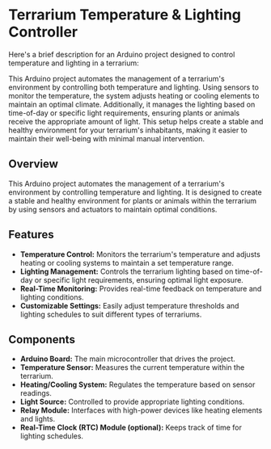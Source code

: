 # Terrarium Temperature & Lighting Controller

Here's a brief description for an Arduino project designed to control temperature and lighting in a terrarium:

This Arduino project automates the management of a terrarium's environment by controlling both temperature and lighting. Using sensors to monitor the temperature, the system adjusts heating or cooling elements to maintain an optimal climate. Additionally, it manages the lighting based on time-of-day or specific light requirements, ensuring plants or animals receive the appropriate amount of light. This setup helps create a stable and healthy environment for your terrarium's inhabitants, making it easier to maintain their well-being with minimal manual intervention.

## Overview

This Arduino project automates the management of a terrarium's environment by controlling temperature and lighting. It is designed to create a stable and healthy environment for plants or animals within the terrarium by using sensors and actuators to maintain optimal conditions.

## Features

- **Temperature Control:** Monitors the terrarium's temperature and adjusts heating or cooling systems to maintain a set temperature range.
- **Lighting Management:** Controls the terrarium lighting based on time-of-day or specific light requirements, ensuring optimal light exposure.
- **Real-Time Monitoring:** Provides real-time feedback on temperature and lighting conditions.
- **Customizable Settings:** Easily adjust temperature thresholds and lighting schedules to suit different types of terrariums.

## Components

- **Arduino Board:** The main microcontroller that drives the project.
- **Temperature Sensor:** Measures the current temperature within the terrarium.
- **Heating/Cooling System:** Regulates the temperature based on sensor readings.
- **Light Source:** Controlled to provide appropriate lighting conditions.
- **Relay Module:** Interfaces with high-power devices like heating elements and lights.
- **Real-Time Clock (RTC) Module (optional):** Keeps track of time for lighting schedules.
